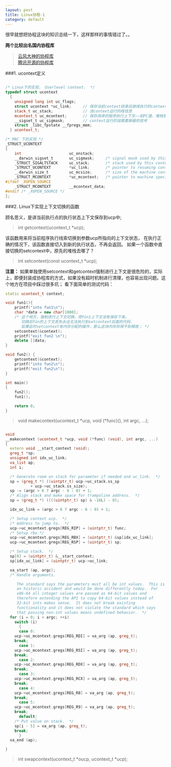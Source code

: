```yaml
---
layout: post
title: Linux协程-1
category: default
---
```


很早就想把协程这块的知识总结一下，这样那样的事情错过了。。

**两个比较出名国内协程库**

> [云风大神的协程库](https://github.com/cloudwu/coroutine/)  
> [腾讯开源的协程库](https://code.csdn.net/Tencent/libco/tree/master)

###1. ucontext定义

```cpp

/* Linux下的实现， Userlevel context.  */
typedef struct ucontext
  {
    unsigned long int uc_flags;
    struct ucontext *uc_link;     // 保存当前context结束后继续执行的context记录
    stack_t uc_stack;             // 该context运行的栈信息
    mcontext_t uc_mcontext;       // 保存具体的程序执行上下文——如PC值、堆栈指针、寄存器值等信息——其实现方式依赖于底层运行的系统架构，是平台、硬件相关的。
    __sigset_t uc_sigmask;        // context运行阶段需要屏蔽的信号
    struct _libc_fpstate __fpregs_mem;
  } ucontext_t;

/* MAC 下的实现 */
_STRUCT_UCONTEXT
{
	int                     uc_onstack;
	__darwin_sigset_t       uc_sigmask;     /* signal mask used by this context */
	_STRUCT_SIGALTSTACK     uc_stack;       /* stack used by this context */
	_STRUCT_UCONTEXT        *uc_link;       /* pointer to resuming context */
	__darwin_size_t	        uc_mcsize;      /* size of the machine context passed in */
	_STRUCT_MCONTEXT        *uc_mcontext;   /* pointer to machine specific context */
#ifdef _XOPEN_SOURCE
	_STRUCT_MCONTEXT        __mcontext_data;
#endif /* _XOPEN_SOURCE */
};

```

###2. Linux下实现上下文切换的函数

顾名思义，是讲当前执行点的执行状态上下文保存到ucp中;
> int getcontext(ucontext_t *ucp);  


该函数用来将当前程序执行线索切换到参数ucp所指向的上下文状态，
在执行正确的情况下，该函数直接切入到新的执行状态，不再会返回。
如果一个函数中直接切换的setcontext中，原先的堆栈去哪了？
> int setcontext(const ucontext_t *ucp); 

**注意：**
如果单独使用setcontext和getcontext强制进行上下文是很危险的，实际上，即便封装成协程库的方式，如果没有超时机制进行清理，也容易出现问题。这个地方在项目中踩过很多坑；
看下面简单的测试代码：

```cpp
static ucontext_t context;

void fun1(){
	printf("into fun1\n");
	char *data = new char[1000];
	/* 这个地方，强制进行上下文切换，而fún1上下文没有保存下来。
	   切换后fún的上下文丢失永远无法执行到setcontext后面的代码.
	   如果此时setcontext有内存分配的操作，那么这块内存将得不到释放； */
	setcontext(&context);     
	printf("exit fun2 \n"); 
	delete []data;
}

void fun2() {
	getcontext(&context);
	printf("into fun2\n");
	printf("exit fun2\n");
}

int main()
{
	fun2();
	fun1();

	return 0;
}
```

> void makecontext(ucontext_t *ucp, void (*func)(), int argc, ...); 



```cpp

void
__makecontext (ucontext_t *ucp, void (*func) (void), int argc, ...)
{
  extern void __start_context (void);
  greg_t *sp;
  unsigned int idx_uc_link;
  va_list ap;
  int i;

  /* Generate room on stack for parameter if needed and uc_link.  */
  sp = (greg_t *) ((uintptr_t) ucp->uc_stack.ss_sp
		   + ucp->uc_stack.ss_size);
  sp -= (argc > 6 ? argc - 6 : 0) + 1;
  /* Align stack and make space for trampoline address.  */
  sp = (greg_t *) ((((uintptr_t) sp) & -16L) - 8);

  idx_uc_link = (argc > 6 ? argc - 6 : 0) + 1;

  /* Setup context ucp.  */
  /* Address to jump to.  */
  ucp->uc_mcontext.gregs[REG_RIP] = (uintptr_t) func;
  /* Setup rbx.*/
  ucp->uc_mcontext.gregs[REG_RBX] = (uintptr_t) &sp[idx_uc_link];
  ucp->uc_mcontext.gregs[REG_RSP] = (uintptr_t) sp;

  /* Setup stack.  */
  sp[0] = (uintptr_t) &__start_context;
  sp[idx_uc_link] = (uintptr_t) ucp->uc_link;

  va_start (ap, argc);
  /* Handle arguments.

     The standard says the parameters must all be int values.  This is
     an historic accident and would be done differently today.  For
     x86-64 all integer values are passed as 64-bit values and
     therefore extending the API to copy 64-bit values instead of
     32-bit ints makes sense.  It does not break existing
     functionality and it does not violate the standard which says
     that passing non-int values means undefined behavior.  */
  for (i = 0; i < argc; ++i)
    switch (i)
      {
      case 0:
	ucp->uc_mcontext.gregs[REG_RDI] = va_arg (ap, greg_t);
	break;
      case 1:
	ucp->uc_mcontext.gregs[REG_RSI] = va_arg (ap, greg_t);
	break;
      case 2:
	ucp->uc_mcontext.gregs[REG_RDX] = va_arg (ap, greg_t);
	break;
      case 3:
	ucp->uc_mcontext.gregs[REG_RCX] = va_arg (ap, greg_t);
	break;
      case 4:
	ucp->uc_mcontext.gregs[REG_R8] = va_arg (ap, greg_t);
	break;
      case 5:
	ucp->uc_mcontext.gregs[REG_R9] = va_arg (ap, greg_t);
	break;
      default:
	/* Put value on stack.  */
	sp[i - 5] = va_arg (ap, greg_t);
	break;
      }
  va_end (ap);

}

```

> int swapcontext(ucontext_t *oucp, ucontext_t *ucp);





